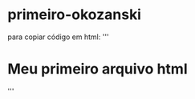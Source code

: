 # primeiro-okozanski
para copiar código em html:
'''
<html>
  <h1>Meu primeiro arquivo html</h1>
<html>
'''
